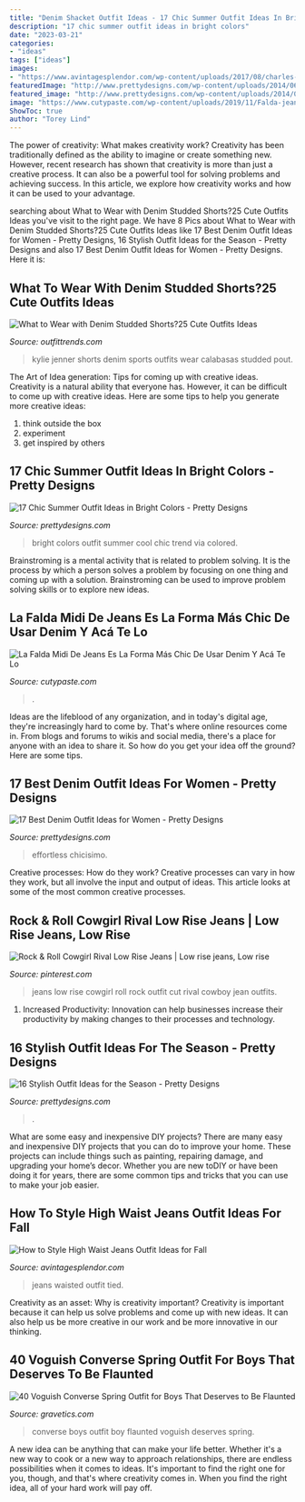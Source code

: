 ```yaml
---
title: "Denim Shacket Outfit Ideas - 17 Chic Summer Outfit Ideas In Bright Colors"
description: "17 chic summer outfit ideas in bright colors"
date: "2023-03-21"
categories:
- "ideas"
tags: ["ideas"]
images:
- "https://www.avintagesplendor.com/wp-content/uploads/2017/08/charles-angels-jeans-5855.jpg"
featuredImage: "http://www.prettydesigns.com/wp-content/uploads/2014/06/Fashion-Trend-in-Bright-Colors.jpg"
featured_image: "http://www.prettydesigns.com/wp-content/uploads/2014/06/Fashion-Trend-in-Bright-Colors.jpg"
image: "https://www.cutypaste.com/wp-content/uploads/2019/11/Falda-jean-midi-19.jpg"
ShowToc: true
author: "Torey Lind"
---
```



The power of creativity: What makes creativity work?
Creativity has been traditionally defined as the ability to imagine or create something new. However, recent research has shown that creativity is more than just a creative process. It can also be a powerful tool for solving problems and achieving success. In this article, we explore how creativity works and how it can be used to your advantage.

	

		
searching about What to Wear with Denim Studded Shorts?25 Cute Outfits Ideas you've visit to the right page. We have 8 Pics about What to Wear with Denim Studded Shorts?25 Cute Outfits Ideas like 17 Best Denim Outfit Ideas for Women - Pretty Designs, 16 Stylish Outfit Ideas for the Season - Pretty Designs and also 17 Best Denim Outfit Ideas for Women - Pretty Designs. Here it is:
		
    
## What To Wear With Denim Studded Shorts?25 Cute Outfits Ideas

<img loading=lazy src="https://www.outfittrends.com/wp-content/uploads/2015/03/08dbca9649debe2865363523b41de194.jpg" onerror="this.onerror=null;this.src='https://tse4.mm.bing.net/th?id=OIP.Xnuh9JMaH5lpRYcGbh-s0QHaQK&amp;pid=15.1';" alt="What to Wear with Denim Studded Shorts?25 Cute Outfits Ideas">

_Source: outfittrends.com_

>kylie jenner shorts denim sports outfits wear calabasas studded pout. 

	

The Art of Idea generation: Tips for coming up with creative ideas.
Creativity is a natural ability that everyone has. However, it can be difficult to come up with creative ideas. Here are some tips to help you generate more creative ideas: 
1. think outside the box 
2. experiment 
3. get inspired by others 

    
## 17 Chic Summer Outfit Ideas In Bright Colors - Pretty Designs

<img loading=lazy src="http://www.prettydesigns.com/wp-content/uploads/2014/06/Fashion-Trend-in-Bright-Colors.jpg" onerror="this.onerror=null;this.src='https://tse2.mm.bing.net/th?id=OIP.-xOsta8sHkNllVszpURquQHaK2&amp;pid=15.1';" alt="17 Chic Summer Outfit Ideas in Bright Colors - Pretty Designs">

_Source: prettydesigns.com_

>bright colors outfit summer cool chic trend via colored. 

	

Brainstroming is a mental activity that is related to problem solving. It is the process by which a person solves a problem by focusing on one thing and coming up with a solution. Brainstroming can be used to improve problem solving skills or to explore new ideas.

    
## La Falda Midi De Jeans Es La Forma Más Chic De Usar Denim Y Acá Te Lo

<img loading=lazy src="https://www.cutypaste.com/wp-content/uploads/2019/11/Falda-jean-midi-19.jpg" onerror="this.onerror=null;this.src='https://tse3.mm.bing.net/th?id=OIP.S3lKGZh2VqEj9nKVzspLvgHaLH&amp;pid=15.1';" alt="La Falda Midi De Jeans Es La Forma Más Chic De Usar Denim Y Acá Te Lo">

_Source: cutypaste.com_

>. 

	

Ideas are the lifeblood of any organization, and in today's digital age, they're increasingly hard to come by. That's where online resources come in. From blogs and forums to wikis and social media, there's a place for anyone with an idea to share it. So how do you get your idea off the ground? Here are some tips.

    
## 17 Best Denim Outfit Ideas For Women - Pretty Designs

<img loading=lazy src="http://www.prettydesigns.com/wp-content/uploads/2014/05/Denim-Jumpsuit-Outfit-Idea.jpg" onerror="this.onerror=null;this.src='https://tse1.mm.bing.net/th?id=OIP.jUDjqMexAa4Z6qCje935sQHaKI&amp;pid=15.1';" alt="17 Best Denim Outfit Ideas for Women - Pretty Designs">

_Source: prettydesigns.com_

>effortless chicisimo. 

	

Creative processes: How do they work?
Creative processes can vary in how they work, but all involve the input and output of ideas. This article looks at some of the most common creative processes.

    
## Rock &amp; Roll Cowgirl Rival Low Rise Jeans | Low Rise Jeans, Low Rise

<img loading=lazy src="https://i.pinimg.com/736x/99/40/71/9940719311b51a57e89cf6de6034c723.jpg" onerror="this.onerror=null;this.src='https://tse4.mm.bing.net/th?id=OIP.1NO_omRi96qjaxzZcE0kowHaM9&amp;pid=15.1';" alt="Rock &amp; Roll Cowgirl Rival Low Rise Jeans | Low rise jeans, Low rise">

_Source: pinterest.com_

>jeans low rise cowgirl roll rock outfit cut rival cowboy jean outfits. 

	

1. Increased Productivity: Innovation can help businesses increase their productivity by making changes to their processes and technology.

    
## 16 Stylish Outfit Ideas For The Season - Pretty Designs

<img loading=lazy src="http://www.prettydesigns.com/wp-content/uploads/2015/09/Grey-Coat-with-Black-Jeans.jpg" onerror="this.onerror=null;this.src='https://tse1.mm.bing.net/th?id=OIP.sRZvpkQ3jT1YvYT4Iktl4AHaKj&amp;pid=15.1';" alt="16 Stylish Outfit Ideas for the Season - Pretty Designs">

_Source: prettydesigns.com_

>. 

	

What are some easy and inexpensive DIY projects?
There are many easy and inexpensive DIY projects that you can do to improve your home. These projects can include things such as painting, repairing damage, and upgrading your home’s decor. Whether you are new toDIY or have been doing it for years, there are some common tips and tricks that you can use to make your job easier.

    
## How To Style High Waist Jeans Outfit Ideas For Fall

<img loading=lazy src="https://www.avintagesplendor.com/wp-content/uploads/2017/08/charles-angels-jeans-5855.jpg" onerror="this.onerror=null;this.src='https://tse4.mm.bing.net/th?id=OIP.sMtC5BO2jBng_d1AO2fRawHaLH&amp;pid=15.1';" alt="How to Style High Waist Jeans Outfit Ideas for Fall">

_Source: avintagesplendor.com_

>jeans waisted outfit tied. 

	

Creativity as an asset: Why is creativity important?
Creativity is important because it can help us solve problems and come up with new ideas. It can also help us be more creative in our work and be more innovative in our thinking.

    
## 40 Voguish Converse Spring Outfit For Boys That Deserves To Be Flaunted

<img loading=lazy src="http://www.gravetics.com/wp-content/uploads/2017/06/Little-Boy-In-Black-With-Red-Converse.jpg" onerror="this.onerror=null;this.src='https://tse2.mm.bing.net/th?id=OIP.2rNAfENAyNYQfnwDlgKmIgHaJQ&amp;pid=15.1';" alt="40 Voguish Converse Spring Outfit for Boys That Deserves to Be Flaunted">

_Source: gravetics.com_

>converse boys outfit boy flaunted voguish deserves spring. 

	

A new idea can be anything that can make your life better. Whether it's a new way to cook or a new way to approach relationships, there are endless possibilities when it comes to ideas. It's important to find the right one for you, though, and that's where creativity comes in. When you find the right idea, all of your hard work will pay off.


